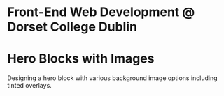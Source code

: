 # Front-End Web Development @ Dorset College Dublin

# Hero Blocks with Images
Designing a hero block with various background image options including tinted overlays.
